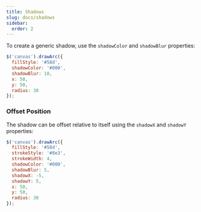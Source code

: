 ```yaml
---
title: Shadows
slug: docs/shadows
sidebar:
  order: 2
---
```


To create a generic shadow, use the `shadowColor` and `shadowBlur` properties:

```js
$('canvas').drawArc({
  fillStyle: '#58d',
  shadowColor: '#000',
  shadowBlur: 10,
  x: 50,
  y: 50,
  radius: 30
});
```

### Offset Position

The shadow can be offset relative to itself using the `shadowX` and `shadowY` properties:

```js
$('canvas').drawArc({
  fillStyle: '#58d',
  strokeStyle: '#8e3',
  strokeWidth: 4,
  shadowColor: '#000',
  shadowBlur: 5,
  shadowX: -5,
  shadowY: 5,
  x: 50,
  y: 50,
  radius: 30
});
```

